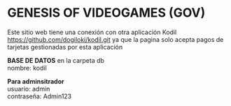 # GENESIS OF VIDEOGAMES (GOV)
Este sitio web tiene una conexión con otra aplicación Kodil https://github.com/dogiloki/kodil.git ya que la pagina solo acepta pagos de tarjetas gestionadas por esta aplicación

<b>BASE DE DATOS</b>
en la carpeta db<br>
nombre: kodil

<b>Para adminsitrador</b><br>
usuario: admin<br>
contraseña: Admin123
